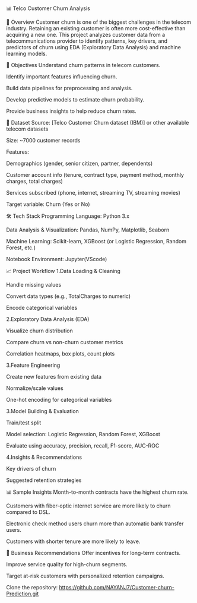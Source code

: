 📊 Telco Customer Churn Analysis

📌 Overview
Customer churn is one of the biggest challenges in the telecom industry. Retaining an existing customer is often more cost-effective than acquiring a new one.
This project analyzes customer data from a telecommunications provider to identify patterns, key drivers, and predictors of churn using EDA (Exploratory Data Analysis) and machine learning models.

🎯 Objectives
Understand churn patterns in telecom customers.

Identify important features influencing churn.

Build data pipelines for preprocessing and analysis.

Develop predictive models to estimate churn probability.

Provide business insights to help reduce churn rates.

📂 Dataset
Source: [Telco Customer Churn dataset (IBM)] or other available telecom datasets

Size: ~7000 customer records

Features:

Demographics (gender, senior citizen, partner, dependents)

Customer account info (tenure, contract type, payment method, monthly charges, total charges)

Services subscribed (phone, internet, streaming TV, streaming movies)

Target variable: Churn (Yes or No)

🛠️ Tech Stack
Programming Language: Python 3.x

Data Analysis & Visualization: Pandas, NumPy, Matplotlib, Seaborn

Machine Learning: Scikit-learn, XGBoost (or Logistic Regression, Random Forest, etc.)

Notebook Environment: Jupyter(VScode)

📈 Project Workflow
1.Data Loading & Cleaning

Handle missing values

Convert data types (e.g., TotalCharges to numeric)

Encode categorical variables

2.Exploratory Data Analysis (EDA)

Visualize churn distribution

Compare churn vs non-churn customer metrics

Correlation heatmaps, box plots, count plots

3.Feature Engineering

Create new features from existing data

Normalize/scale values

One-hot encoding for categorical variables

3.Model Building & Evaluation

Train/test split

Model selection: Logistic Regression, Random Forest, XGBoost

Evaluate using accuracy, precision, recall, F1-score, AUC-ROC

4.Insights & Recommendations

Key drivers of churn

Suggested retention strategies

📊 Sample Insights
Month-to-month contracts have the highest churn rate.

Customers with fiber-optic internet service are more likely to churn compared to DSL.

Electronic check method users churn more than automatic bank transfer users.

Customers with shorter tenure are more likely to leave.

📌 Business Recommendations
Offer incentives for long-term contracts.

Improve service quality for high-churn segments.

Target at-risk customers with personalized retention campaigns.

Clone the repository:
https://github.com/NAYANJ7/Customer-churn-Prediction.git


